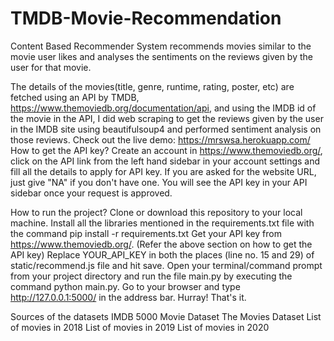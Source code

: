 # TMDB-Movie-Recommendation
Content Based Recommender System recommends movies similar to the movie user likes and analyses the sentiments on the reviews given by the user for that movie.

The details of the movies(title, genre, runtime, rating, poster, etc) are fetched using an API by TMDB, https://www.themoviedb.org/documentation/api, and using the IMDB id of the movie in the API, I did web scraping to get the reviews given by the user in the IMDB site using beautifulsoup4 and performed sentiment analysis on those reviews.
Check out the live demo: https://mrswsa.herokuapp.com/
How to get the API key?
Create an account in https://www.themoviedb.org/, click on the API link from the left hand sidebar in your account settings and fill all the details to apply for API key. If you are asked for the website URL, just give "NA" if you don't have one. You will see the API key in your API sidebar once your request is approved.

How to run the project?
Clone or download this repository to your local machine.
Install all the libraries mentioned in the requirements.txt file with the command pip install -r requirements.txt
Get your API key from https://www.themoviedb.org/. (Refer the above section on how to get the API key)
Replace YOUR_API_KEY in both the places (line no. 15 and 29) of static/recommend.js file and hit save.
Open your terminal/command prompt from your project directory and run the file main.py by executing the command python main.py.
Go to your browser and type http://127.0.0.1:5000/ in the address bar.
Hurray! That's it.

Sources of the datasets
IMDB 5000 Movie Dataset
The Movies Dataset
List of movies in 2018
List of movies in 2019
List of movies in 2020
